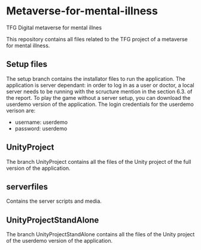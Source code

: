 # Metaverse-for-mental-illness
TFG Digital metaverse for mental illnes

This repository contains all files related to the TFG project of a metaverse for mental illness. 

## Setup files
The setup branch contains the installator files to run the application. 
The application is server dependant: in order to log in as a user or doctor, a local server needs to be running with the scructure mention in the section 6.3. of the report. 
To play the game without a server setup, you can download the userdemo version of the application. The login credentials for the userdemo verison are: 
* username: userdemo
* password: userdemo


## UnityProject


The branch UnityProject contains all the files of the Unity project of the full version of the application. 


## serverfiles

Contains the server scripts and media.

## UnityProjectStandAlone

The branch UnityProjectStandAlone contains all the files of the Unity project of the userdemo version of the application. 
